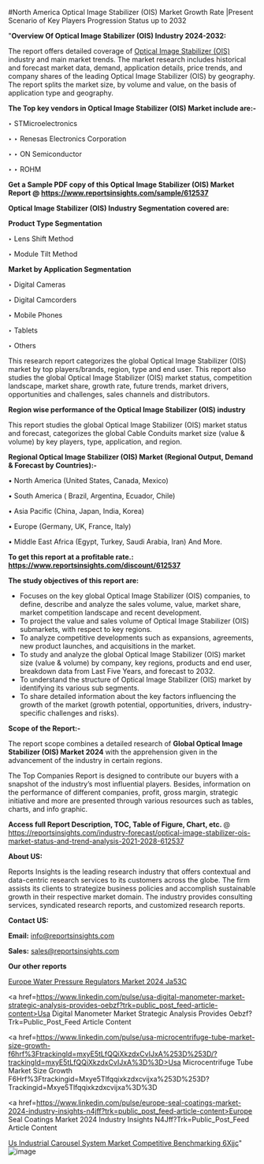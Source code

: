#North America Optical Image Stabilizer (OIS) Market Growth Rate |Present Scenario of Key Players Progression Status up to 2032

"<strong>Overview Of Optical Image Stabilizer (OIS) Industry 2024-2032:</strong>

The report offers detailed coverage of <a href=https://www.reportsinsights.com/sample/612537>Optical Image Stabilizer (OIS)</a> industry and main market trends. The market research includes historical and forecast market data, demand, application details, price trends, and company shares of the leading Optical Image Stabilizer (OIS) by geography. The report splits the market size, by volume and value, on the basis of application type and geography.

<strong>The Top key vendors in Optical Image Stabilizer (OIS) Market include are:- </strong>

‣ STMicroelectronics

‣ 
‣ Renesas Electronics Corporation

‣ 
‣ ON Semiconductor

‣ 
‣ ROHM

<strong>Get a Sample PDF copy of this Optical Image Stabilizer (OIS) Market Report </strong><strong>@ <a href=https://www.reportsinsights.com/sample/612537 style=color:#0000ff;>https://www.reportsinsights.com/sample/612537</a> </strong>

<strong>Optical Image Stabilizer (OIS) Industry Segmentation covered are:</strong>

<strong>Product Type Segmentation</strong>

‣    Lens Shift Method

‣ Module Tilt Method

<strong>Market by Application Segmentation</strong>

‣   Digital Cameras

‣ Digital Camcorders

‣ Mobile Phones

‣ Tablets

‣ Others

This research report categorizes the global Optical Image Stabilizer (OIS) market by top players/brands, region, type and end user. This report also studies the global Optical Image Stabilizer (OIS) market status, competition landscape, market share, growth rate, future trends, market drivers, opportunities and challenges, sales channels and distributors.

<strong>Region wise performance of the Optical Image Stabilizer (OIS) industry</strong><strong> </strong>

This report studies the global Optical Image Stabilizer (OIS) market status and forecast, categorizes the global Cable Conduits market size (value &amp; volume) by key players, type, application, and region. 

<strong>Regional Optical Image Stabilizer (OIS) Market (Regional Output, Demand &amp; Forecast by Countries):-</strong>

• North America (United States, Canada, Mexico)

• South America ( Brazil, Argentina, Ecuador, Chile)

• Asia Pacific (China, Japan, India, Korea)

• Europe (Germany, UK, France, Italy)

• Middle East Africa (Egypt, Turkey, Saudi Arabia, Iran) And More.

<strong>To get this report at a profitable rate.: <a href=https://www.reportsinsights.com/discount/612537 style=color:#0000ff;>https://www.reportsinsights.com/discount/612537</a></strong>

<strong>The study objectives of this report are:</strong>
<ul>
  <li>Focuses on the key global Optical Image Stabilizer (OIS) companies, to define, describe and analyze the sales volume, value, market share, market competition landscape and recent development.</li>
  <li>To project the value and sales volume of Optical Image Stabilizer (OIS) submarkets, with respect to key regions.</li>
  <li>To analyze competitive developments such as expansions, agreements, new product launches, and acquisitions in the market.</li>
  <li>To study and analyze the global Optical Image Stabilizer (OIS) market size (value &amp; volume) by company, key regions, products and end user, breakdown data from Last Five Years, and forecast to 2032.</li>
  <li>To understand the structure of Optical Image Stabilizer (OIS) market by identifying its various sub segments.</li>
  <li>To share detailed information about the key factors influencing the growth of the market (growth potential, opportunities, drivers, industry-specific challenges and risks).</li>
</ul>
<strong>Scope of the Report:-</strong><strong> </strong>

The report scope combines a detailed research of <strong>Global Optical Image Stabilizer (OIS) Market 2024 </strong>with the apprehension given in the advancement of the industry in certain regions.

The Top Companies Report is designed to contribute our buyers with a snapshot of the industry’s most influential players. Besides, information on the performance of different companies, profit, gross margin, strategic initiative and more are presented through various resources such as tables, charts, and info graphic.

<strong>Access full Report Description, TOC, Table of Figure, Chart, etc. </strong>@   <a href=https://reportsinsights.com/industry-forecast/optical-image-stabilizer-ois-market-status-and-trend-analysis-2021-2028-612537 style=color:#0000ff;>https://reportsinsights.com/industry-forecast/optical-image-stabilizer-ois-market-status-and-trend-analysis-2021-2028-612537</a>

<strong>About US:</strong>

Reports Insights is the leading research industry that offers contextual and data-centric research services to its customers across the globe. The firm assists its clients to strategize business policies and accomplish sustainable growth in their respective market domain. The industry provides consulting services, syndicated research reports, and customized research reports.

<strong>Contact US:</strong>

<p class=""""><b>Email:</b> <a href=mailto:info@reportsinsights.com>info@reportsinsights.com</a></p>
<p class=""""><b>Sales:</b> <a href=mailto:sales@reportsinsights.com>sales@reportsinsights.com</a></p>

<strong>Our other reports</strong>

<a href=https://www.linkedin.com/pulse/europe-water-pressure-regulators-market-2024-ja53c/>Europe Water Pressure Regulators Market 2024 Ja53C</a>

<a href=https://www.linkedin.com/pulse/usa-digital-manometer-market-strategic-analysis-provides-oebzf?trk=public_post_feed-article-content>Usa Digital Manometer Market Strategic Analysis Provides Oebzf?Trk=Public_Post_Feed Article Content</a>

<a href=https://www.linkedin.com/pulse/usa-microcentrifuge-tube-market-size-growth-f6hrf%3FtrackingId=mxyE5tLfQQiXkzdxCvIJxA%253D%253D/?trackingId=mxyE5tLfQQiXkzdxCvIJxA%3D%3D>Usa Microcentrifuge Tube Market Size Growth F6Hrf%3Ftrackingid=Mxye5Tlfqqixkzdxcvijxa%253D%253D?Trackingid=Mxye5Tlfqqixkzdxcvijxa%3D%3D</a>

<a href=https://www.linkedin.com/pulse/europe-seal-coatings-market-2024-industry-insights-n4jff?trk=public_post_feed-article-content>Europe Seal Coatings Market 2024 Industry Insights N4Jff?Trk=Public_Post_Feed Article Content</a>

<a href=https://www.linkedin.com/pulse/us-industrial-carousel-system-market-competitive-benchmarking-6xjjc/>Us Industrial Carousel System Market Competitive Benchmarking 6Xjjc</a>"
![image](https://github.com/aanak123/RIMarketer1/assets/158471119/e9303890-5e54-4308-b823-613561f0895c)
